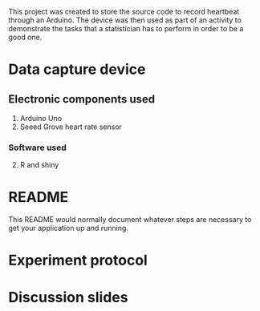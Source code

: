 This project was created to store the source code to record heartbeat through an Arduino. The device was then used as part of an activity to 
demonstrate the tasks that a statistician has to perform in order to be 
a good one.

# Data capture device

## Electronic components used

1. Arduino Uno
2. Seeed Grove heart rate sensor

### Software used ###


2. R and shiny


# README #

This README would normally document whatever steps are necessary to get your application up and running.


# Experiment protocol
# Discussion slides